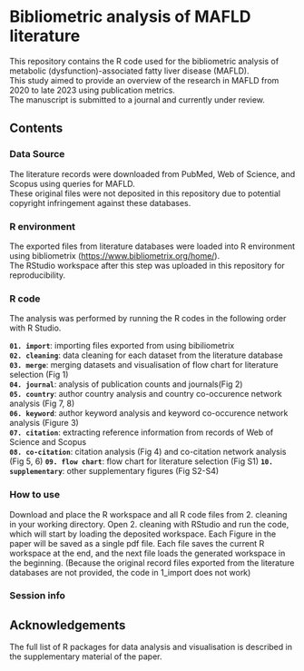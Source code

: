 # Bibliometric analysis of MAFLD literature
This repository contains the R code used for the bibliometric analysis of metabolic (dysfunction)-associated fatty liver disease (MAFLD).  
This study aimed to provide an overview of the research in MAFLD from 2020 to late 2023 using publication metrics.  
The manuscript is submitted to a journal and currently under review.

## Contents
### Data Source
The literature records were downloaded from PubMed, Web of Science, and Scopus using queries for MAFLD.  
These original files were not deposited in this repository due to potential copyright infringement against these databases.

### R environment
The exported files from literature databases were loaded into R environment using bibliometrix (https://www.bibliometrix.org/home/).  
The RStudio workspace after this step was uploaded in this repository for reproducibility.

### R code
The analysis was performed by running the R codes in the following order with R Studio.

**`01. import`**: importing files exported from using bibiliometrix   
**`02. cleaning`**: data cleaning for each dataset from the literature database  
**`03. merge`**: merging datasets and visualisation of flow chart for literature selection (Fig 1)  
**`04. journal`**: analysis of publication counts and journals(Fig 2)  
**`05. country`**: author country analysis and country co-occurence network analysis (Fig 7, 8)  
**`06. keyword`**: author keyword analysis and keyword co-occurence network analysis (Figure 3)  
**`07. citation`**: extracting reference information from records of Web of Science and Scopus  
**`08. co-citation`**: citation analysis (Fig 4) and co-citation network analysis (Fig 5, 6) 
**`09. flow chart`**: flow chart for literature selection (Fig S1)
**`10. supplementary`**: other supplementary figures (Fig S2-S4)

### How to use
Download and place the R workspace and all R code files from 2. cleaning in your working directory.
Open 2. cleaning with RStudio and run the code, which will start by loading the deposited workspace.
Each Figure in the paper will be saved as a single pdf file.
Each file saves the current R workspace at the end, and the next file loads the generated workspace in the beginning. 
(Because the original record files exported from the literature databases are not provided, the code in 1_import does not work)

### Session info

## Acknowledgements
The full list of R packages for data analysis and visualisation is described in the supplementary material of the paper.
